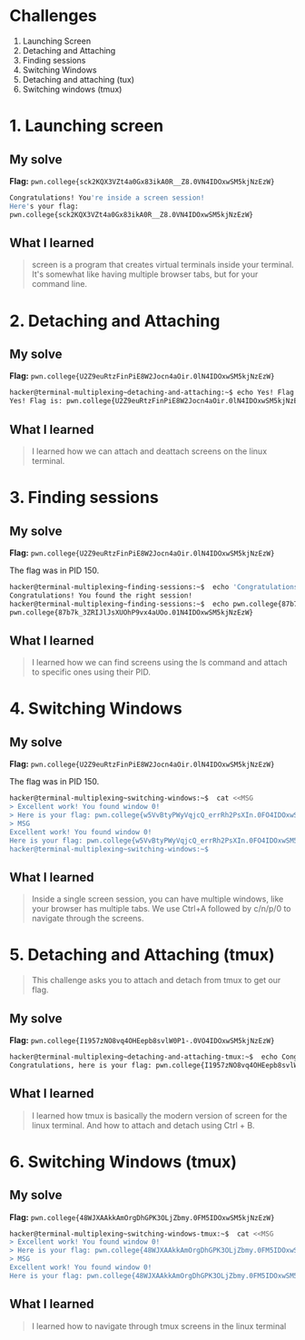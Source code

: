 # Challenges
1. Launching Screen
2. Detaching and Attaching
3. Finding sessions
4. Switching Windows
5. Detaching and attaching (tux)
6. Switching windows (tmux)
   
# 1. Launching screen

## My solve
**Flag:** `pwn.college{sck2KQX3VZt4a0Gx83ikA0R__Z8.0VN4IDOxwSM5kjNzEzW}`
```bash
Congratulations! You're inside a screen session!
Here's your flag:
pwn.college{sck2KQX3VZt4a0Gx83ikA0R__Z8.0VN4IDOxwSM5kjNzEzW}
```

## What I learned 
> screen is a program that creates virtual terminals inside your terminal. It's somewhat like having multiple browser tabs, but for your command line.

# 2. Detaching and Attaching

## My solve
**Flag:** `pwn.college{U2Z9euRtzFinPiE8W2Jocn4aOir.0lN4IDOxwSM5kjNzEzW}`
```bash
hacker@terminal-multiplexing~detaching-and-attaching:~$ echo Yes! Flag is: pwn.college{U2Z9euRtzFinPiE8W2Jocn4aOir.0lN4IDOxwSM5kjNzEzW}
Yes! Flag is: pwn.college{U2Z9euRtzFinPiE8W2Jocn4aOir.0lN4IDOxwSM5kjNzEzW}
```

## What I learned 
> I learned how we can attach and deattach screens on the linux terminal.

# 3. Finding sessions

## My solve
**Flag:** `pwn.college{U2Z9euRtzFinPiE8W2Jocn4aOir.0lN4IDOxwSM5kjNzEzW}`

The flag was in PID 150.

```bash
hacker@terminal-multiplexing~finding-sessions:~$  echo 'Congratulations! You found the right session!'
Congratulations! You found the right session!
hacker@terminal-multiplexing~finding-sessions:~$  echo pwn.college{87b7k_3ZRIJlJsXUOhP9vx4aUOo.01N4IDOxwSM5kjNzEzW}
pwn.college{87b7k_3ZRIJlJsXUOhP9vx4aUOo.01N4IDOxwSM5kjNzEzW}
```

## What I learned 
> I learned how we can find screens using the ls command and attach to specific ones using their PID.

# 4. Switching Windows

## My solve
**Flag:** `pwn.college{U2Z9euRtzFinPiE8W2Jocn4aOir.0lN4IDOxwSM5kjNzEzW}`

The flag was in PID 150.

```bash
hacker@terminal-multiplexing~switching-windows:~$  cat <<MSG
> Excellent work! You found window 0!
> Here is your flag: pwn.college{w5VvBtyPWyVqjcQ_errRh2PsXIn.0FO4IDOxwSM5kjNzEzW}
> MSG
Excellent work! You found window 0!
Here is your flag: pwn.college{w5VvBtyPWyVqjcQ_errRh2PsXIn.0FO4IDOxwSM5kjNzEzW}
hacker@terminal-multiplexing~switching-windows:~$ 
```

## What I learned 
> Inside a single screen session, you can have multiple windows, like your browser has multiple tabs. We use Ctrl+A followed by c/n/p/0 to navigate through the screens.

# 5. Detaching and Attaching (tmux)
> This challenge asks you to attach and detach from tmux to get our flag. 

## My solve
**Flag:** `pwn.college{I1957zNO8vq4OHEepb8svlW0P1-.0VO4IDOxwSM5kjNzEzW}`


```bash
hacker@terminal-multiplexing~detaching-and-attaching-tmux:~$  echo Congratulations, here is your flag: pwn.college{I1957zNO8vq4OHEepb8svlW0P1-.0VO4IDOxwSM5kjNzEzW}
Congratulations, here is your flag: pwn.college{I1957zNO8vq4OHEepb8svlW0P1-.0VO4IDOxwSM5kjNzEzW}
```

## What I learned 
> I learned how tmux is basically the modern version of screen for the linux terminal. And how to attach and detach using Ctrl + B.

# 6. Switching Windows (tmux) 

## My solve
**Flag:** `pwn.college{48WJXAAkkAmOrgDhGPK3OLjZbmy.0FM5IDOxwSM5kjNzEzW}`


```bash
hacker@terminal-multiplexing~switching-windows-tmux:~$  cat <<MSG
> Excellent work! You found window 0!
> Here is your flag: pwn.college{48WJXAAkkAmOrgDhGPK3OLjZbmy.0FM5IDOxwSM5kjNzEzW}
> MSG
Excellent work! You found window 0!
Here is your flag: pwn.college{48WJXAAkkAmOrgDhGPK3OLjZbmy.0FM5IDOxwSM5kjNzEzW}
```

## What I learned 
> I learned how to navigate through tmux screens in the linux terminal








